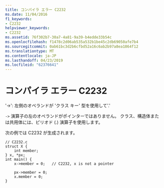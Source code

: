 ```yaml
---
title: コンパイラ エラー C2232
ms.date: 11/04/2016
f1_keywords:
- C2232
helpviewer_keywords:
- C2232
ms.assetid: 76f302b7-30a7-4a81-9a39-b4edde33b54c
ms.openlocfilehash: f1478c2d06ab535a532b1be45c2db69050afe7b4
ms.sourcegitcommit: 0ab61bc3d2b6cfbd52a16c6ab2b97a8ea1864f12
ms.translationtype: MT
ms.contentlocale: ja-JP
ms.lasthandoff: 04/23/2019
ms.locfileid: "62376641"
---
```

# <a name="compiler-error-c2232"></a>コンパイラ エラー C2232

'->': 左側のオペランドが 'クラス キー' 型を使用して'.'

`->` 演算子の左のオペランドがポインターではありません。 クラス、構造体または共用体には、ピリオド (.) 演算子を使用します。

次の例では C2232 が生成されます。

```
// C2232.c
struct X {
    int member;
} x, *px;
int main() {
    x->member = 0;   // C2232, x is not a pointer

    px->member = 0;
    x.member = 0;
}
```